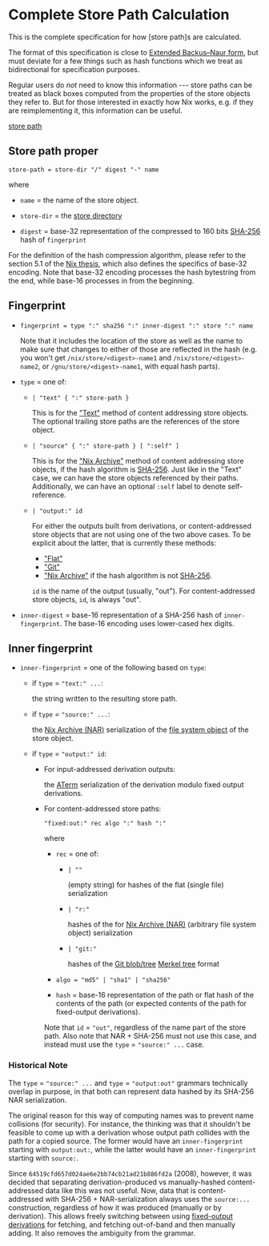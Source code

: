 # Complete Store Path Calculation

This is the complete specification for how [store path]s are calculated.

The format of this specification is close to [Extended Backus–Naur form](https://en.wikipedia.org/wiki/Extended_Backus%E2%80%93Naur_form), but must deviate for a few things such as hash functions which we treat as bidirectional for specification purposes.

Regular users do *not* need to know this information --- store paths can be treated as black boxes computed from the properties of the store objects they refer to.
But for those interested in exactly how Nix works, e.g. if they are reimplementing it, this information can be useful.

[store path](@docroot@/store/store-path.md)

## Store path proper

```ebnf
store-path = store-dir "/" digest "-" name
```
where

- `name` = the name of the store object.

- `store-dir` = the [store directory](@docroot@/store/store-path.md#store-directory)

- `digest` = base-32 representation of the compressed to 160 bits [SHA-256] hash of `fingerprint`

For the definition of the hash compression algorithm, please refer to the section 5.1 of
the [Nix thesis](https://edolstra.github.io/pubs/phd-thesis.pdf), which also defines the
specifics of base-32 encoding. Note that base-32 encoding processes the hash bytestring from
the end, while base-16 processes in from the beginning.

## Fingerprint

- ```ebnf
  fingerprint = type ":" sha256 ":" inner-digest ":" store ":" name
  ```

  Note that it includes the location of the store as well as the name to make sure that changes to either of those are reflected in the hash
  (e.g. you won't get `/nix/store/<digest>-name1` and `/nix/store/<digest>-name2`, or `/gnu/store/<digest>-name1`, with equal hash parts).

- `type` = one of:

  - ```ebnf
    | "text" { ":" store-path }
    ```

    This is for the
    ["Text"](@docroot@/store/store-object/content-address.md#method-text)
    method of content addressing store objects.
    The optional trailing store paths are the references of the store object.

  - ```ebnf
    | "source" { ":" store-path } [ ":self" ]
    ```

    This is for the
    ["Nix Archive"](@docroot@/store/store-object/content-address.md#method-nix-archive)
    method of content addressing store objects,
    if the hash algorithm is [SHA-256].
    Just like in the "Text" case, we can have the store objects referenced by their paths.
    Additionally, we can have an optional `:self` label to denote self-reference.

  - ```ebnf
    | "output:" id
    ```

    For either the outputs built from derivations,
    or content-addressed store objects that are not using one of the two above cases.
    To be explicit about the latter, that is currently these methods:

    - ["Flat"](@docroot@/store/store-object/content-address.md#method-flat)
    - ["Git"](@docroot@/store/store-object/content-address.md#method-git)
    - ["Nix Archive"](@docroot@/store/store-object/content-address.md#method-nix-archive) if the hash algorithm is not [SHA-256].

    `id` is the name of the output (usually, "out").
    For content-addressed store objects, `id`, is always "out".

- `inner-digest` = base-16 representation of a SHA-256 hash of `inner-fingerprint`.
  The base-16 encoding uses lower-cased hex digits.

## Inner fingerprint

- `inner-fingerprint` = one of the following based on `type`:

  - if `type` = `"text:" ...`:

    the string written to the resulting store path.

  - if `type` = `"source:" ...`:

    the [Nix Archive (NAR)] serialization of the [file system object](@docroot@/store/file-system-object.md) of the store object.

  - if `type` = `"output:" id`:

    - For input-addressed derivation outputs:

      the [ATerm](@docroot@/protocols/derivation-aterm.md) serialization of the derivation modulo fixed output derivations.

    - For content-addressed store paths:

      ```ebnf
      "fixed:out:" rec algo ":" hash ":"
      ```

      where

      - `rec` = one of:

        - ```ebnf
          | ""
          ```
          (empty string) for hashes of the flat (single file) serialization

        - ```ebnf
          | "r:"
          ```
          hashes of the for [Nix Archive (NAR)] (arbitrary file system object) serialization

        - ```ebnf
          | "git:"
          ```
          hashes of the [Git blob/tree](https://git-scm.com/book/en/v2/Git-Internals-Git-Objects) [Merkel tree](https://en.wikipedia.org/wiki/Merkle_tree) format

      - ```ebnf
        algo = "md5" | "sha1" | "sha256"
        ```

      - `hash` = base-16 representation of the path or flat hash of the contents of the path (or expected contents of the path for fixed-output derivations).

      Note that `id` = `"out"`, regardless of the name part of the store path.
      Also note that NAR + SHA-256 must not use this case, and instead must use the `type` = `"source:" ...` case.

[Nix Archive (NAR)]: @docroot@/store/file-system-object/content-address.md#serial-nix-archive
[SHA-256]: https://en.m.wikipedia.org/wiki/SHA-256

### Historical Note

The `type` = `"source:" ...` and `type` = `"output:out"` grammars technically overlap in purpose,
in that both can represent data hashed by its SHA-256 NAR serialization.

The original reason for this way of computing names was to prevent name collisions (for security).
For instance, the thinking was that it shouldn't be feasible to come up with a derivation whose output path collides with the path for a copied source.
The former would have an `inner-fingerprint` starting with `output:out:`, while the latter would have an `inner-fingerprint` starting with `source:`.

Since `64519cfd657d024ae6e2bb74cb21ad21b886fd2a` (2008), however, it was decided that separating derivation-produced vs manually-hashed content-addressed data like this was not useful.
Now, data that is content-addressed with SHA-256 + NAR-serialization always uses the `source:...` construction, regardless of how it was produced (manually or by derivation).
This allows freely switching between using [fixed-output derivations](@docroot@/glossary.md#gloss-fixed-output-derivation) for fetching, and fetching out-of-band and then manually adding.
It also removes the ambiguity from the grammar.
